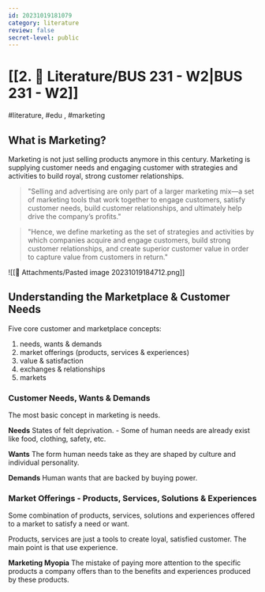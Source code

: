 ```yaml
---
id: 20231019181079
category: literature
review: false
secret-level: public
---
```

# [[2. 📝 Literature/BUS 231 - W2|BUS 231 - W2]]
#literature, #edu , #marketing 

## What is Marketing?

Marketing is not just selling products anymore in this century. Marketing is supplying customer needs and engaging customer with strategies and activities to build royal, strong customer relationships.

>"Selling and advertising are only part of a larger marketing mix—a set of marketing tools that work together to engage customers, satisfy customer needs, build customer relationships, and ultimately help drive the company’s profits."

>"Hence, we define marketing as the set of strategies and activities by which companies acquire and engage customers, build strong customer relationships, and create superior customer value in order to capture value from customers in return."

![[📎 Attachments/Pasted image 20231019184712.png]]

## Understanding the Marketplace & Customer Needs

Five core customer and marketplace concepts:

1. needs, wants & demands
2. market offerings (products, services & experiences)
3. value & satisfaction
4. exchanges & relationships
5. markets

### Customer Needs, Wants & Demands

The most basic concept in marketing is needs. 

**Needs**
States of felt deprivation.
	- Some of human needs are already exist like food,  clothing, safety, etc. 

**Wants**
The form human needs take as they are shaped by culture and individual personality.

**Demands**
Human wants that are backed by buying power.

### Market Offerings - Products, Services, Solutions & Experiences

Some combination of products, services, solutions and experiences offered to a market to satisfy a need or want. 

Products, services are just a tools to create loyal, satisfied customer. The main point is that use experience. 

**Marketing Myopia**
The mistake of paying more attention to the specific products a company offers than to the benefits and experiences produced by these products. 

